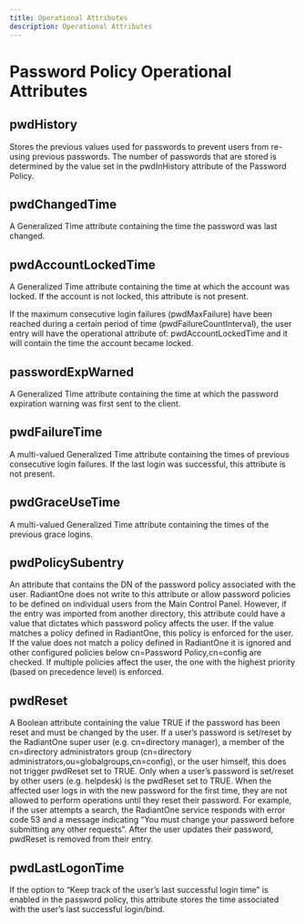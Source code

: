 ```yaml
---
title: Operational Attributes
description: Operational Attributes
---
```


# Password Policy Operational Attributes

## pwdHistory

Stores the previous values used for passwords to prevent users from re-using previous passwords. The number of passwords that are stored is determined by the value set in the pwdInHistory attribute of the Password Policy.

## pwdChangedTime

A Generalized Time attribute containing the time the password was last changed. 

## pwdAccountLockedTime 

A Generalized Time attribute containing the time at which the account was locked. If the account is not locked, this attribute is not present. 

If the maximum consecutive login failures (pwdMaxFailure) have been reached during a certain period of time (pwdFailureCountInterval), the user entry will have the operational attribute of: pwdAccountLockedTime and it will contain the time the account became locked.

## passwordExpWarned

A Generalized Time attribute containing the time at which the password expiration warning was first sent to the client. 

## pwdFailureTime

A multi-valued Generalized Time attribute containing the times of previous consecutive login failures. If the last login was successful, this attribute is not present.

## pwdGraceUseTime 

A multi-valued Generalized Time attribute containing the times of the previous grace logins. 

## pwdPolicySubentry 

An attribute that contains the DN of the password policy associated with the user. RadiantOne does not write to this attribute or allow password policies to be defined on individual users from the Main Control Panel. However, if the entry was imported from another directory, this attribute could have a value that dictates which password policy affects the user. If the value matches a policy defined in RadiantOne, this policy is enforced for the user. If the value does not match a policy defined in RadiantOne it is ignored and other configured policies below cn=Password Policy,cn=config are checked. If multiple policies affect the user, the one with the highest priority (based on precedence level) is enforced.

## pwdReset

A Boolean attribute containing the value TRUE if the password has been reset and must be changed by the user. If a user’s password is set/reset by the RadiantOne super user (e.g. cn=directory manager), a member of the cn=directory administrators group (cn=directory administrators,ou=globalgroups,cn=config), or the user himself, this does not trigger pwdReset set to TRUE. Only when a user’s password is set/reset by other users (e.g. helpdesk) is the pwdReset set to TRUE. When the affected user logs in with the new password for the first time, they are not allowed to perform operations until they reset their password. For example, if the user attempts a search, the RadiantOne service responds with error code 53 and a message indicating “You must change your password before submitting any other requests”. After the user updates their password, pwdReset is removed from their entry.

## pwdLastLogonTime

If the option to “Keep track of the user’s last successful login time” is enabled in the password policy, this attribute stores the time associated with the user’s last successful login/bind.
